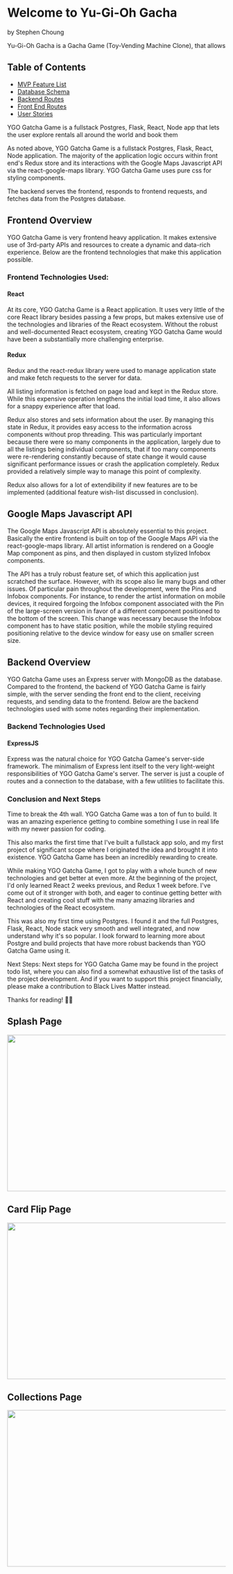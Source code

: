 # Welcome to Yu-Gi-Oh Gacha
by Stephen Choung

Yu-Gi-Oh Gacha is a Gacha Game (Toy-Vending Machine Clone), that allows

## Table of Contents
* [MVP Feature List](https://github.com/Twprcntmlk/CapStoneProject/wiki/MVP-Feature-List)
* [Database Schema](https://github.com/Twprcntmlk/CapStoneProject/wiki/Database-Schema)
* [Backend Routes](https://github.com/Twprcntmlk/CapStoneProject/wiki/API-Routes)
* [Front End Routes](https://github.com/Twprcntmlk/CapStoneProject/wiki/Frontend-Routes)
* [User Stories](https://github.com/Twprcntmlk/CapStoneProject/wiki/User-Stories)

YGO Gatcha Game is a fullstack Postgres, Flask, React, Node app that lets the user explore rentals all around the world and book them

As noted above, YGO Gatcha Game is a fullstack Postgres, Flask, React, Node application. The majority of the application logic occurs within front end's Redux store and its interactions with the Google Maps Javascript API via the react-google-maps library. YGO Gatcha Game uses pure css for styling components.

The backend serves the frontend, responds to frontend requests, and fetches data from the Postgres database.

## Frontend Overview
YGO Gatcha Game is very frontend heavy application. It makes extensive use of 3rd-party APIs and resources to create a dynamic and data-rich experience. Below are the frontend technologies that make this application possible.

### Frontend Technologies Used:
#### React
At its core, YGO Gatcha Game is a React application. It uses very little of the core React library besides passing a few props, but makes extensive use of the technologies and libraries of the React ecosystem. Without the robust and well-documented React ecosystem, creating YGO Gatcha Game would have been a substantially more challenging enterprise.

#### Redux
Redux and the react-redux library were used to manage application state and make fetch requests to the server for data.

All listing information is fetched on page load and kept in the Redux store. While this expensive operation lengthens the initial load time, it also allows for a snappy experience after that load.

Redux also stores and sets information about the user. By managing this state in Redux, it provides easy access to the information across components without prop threading. This was particularly important because there were so many components in the application, largely due to all the listings being individual components, that if too many components were re-rendering constantly because of state change it would cause significant performance issues or crash the application completely. Redux provided a relatively simple way to manage this point of complexity.

Redux also allows for a lot of extendibility if new features are to be implemented (additional feature wish-list discussed in conclusion).

## Google Maps Javascript API
The Google Maps Javascript API is absolutely essential to this project. Basically the entire frontend is built on top of the Google Maps API via the react-google-maps library. All artist information is rendered on a Google Map component as pins, and then displayed in custom stylized Infobox components.

The API has a truly robust feature set, of which this application just scratched the surface. However, with its scope also lie many bugs and other issues. Of particular pain throughout the development, were the Pins and Infobox components. For instance, to render the artist information on mobile devices, it required forgoing the Infobox component associated with the Pin of the large-screen version in favor of a different component positioned to the bottom of the screen. This change was necessary because the Infobox component has to have static position, while the mobile styling required positioning relative to the device window for easy use on smaller screen size.

## Backend Overview
YGO Gatcha Game uses an Express server with MongoDB as the database. Compared to the frontend, the backend of YGO Gatcha Game is fairly simple, with the server sending the front end to the client, receiving requests, and sending data to the frontend. Below are the backend technologies used with some notes regarding their implementation.

### Backend Technologies Used
#### ExpressJS
Express was the natural choice for YGO Gatcha Gamee's server-side framework. The minimalism of Express lent itself to the very light-weight responsibilities of YGO Gatcha Game's server. The server is just a couple of routes and a connection to the database, with a few utilities to facilitate this.

### Conclusion and Next Steps
Time to break the 4th wall. YGO Gatcha Game was a ton of fun to build.  It was an amazing experience getting to combine something I use in real life with my newer passion for coding.

This also marks the first time that I've built a fullstack app solo, and my first project of significant scope where I originated the idea and brought it into existence. YGO Gatcha Game has been an incredibly rewarding to create.

While making YGO Gatcha Game, I got to play with a whole bunch of new technologies and get better at even more. At the beginning of the project, I'd only learned React 2 weeks previous, and Redux 1 week before. I've come out of it stronger with both, and eager to continue getting better with React and creating cool stuff with the many amazing libraries and technologies of the React ecosystem.

This was also my first time using Postgres. I found it and the full Postgres, Flask, React, Node stack very smooth and well integrated, and now understand why it's so popular. I look forward to learning more about Postgre and build projects that have more robust backends than YGO Gatcha Game using it.

Next Steps: Next steps for YGO Gatcha Game may be found in the project todo list, where you can also find a somewhat exhaustive list of the tasks of the project development. And if you want to support this project financially, please make a contribution to Black Lives Matter instead.

Thanks for reading! ✌🏽

## Splash Page
<img src="./react-app/src/components/images/YGOSplashGIF.gif" width=640px height=360px>

## Card Flip Page
<img src="./react-app/src/components/images/YGOGachaCardFlipGIF.gif" width=640px height=360px>

## Collections Page
<img src="./react-app/src/components/images/YGOGachaCollectionsGIF.gif" width=640px height=360px>
